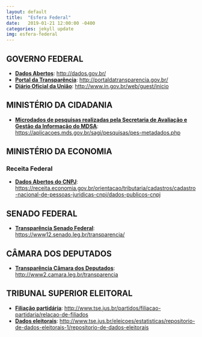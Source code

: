 ```yaml
---
layout: default
title:  "Esfera Federal"
date:   2019-01-21 12:00:00 -0400
categories: jekyll update
img: esfera-federal
---
```


## GOVERNO FEDERAL

-   **[Dados Abertos](http://dados.gov.br/)**: http://dados.gov.br/
-   **[Portal da Transparência](http://portaldatransparencia.gov.br/)**: http://portaldatransparencia.gov.br/
-   **[Diário Oficial da União](http://www.in.gov.br/web/guest/inicio)**: http://www.in.gov.br/web/guest/inicio

## MINISTÉRIO DA CIDADANIA

 -   **[Microdados de pesquisas realizadas pela  Secretaria de Avaliação e Gestão da Informação do MDSA](https://aplicacoes.mds.gov.br/sagi/pesquisas/pes-metadados.php)**: https://aplicacoes.mds.gov.br/sagi/pesquisas/pes-metadados.php

## MINISTÉRIO DA ECONOMIA
### Receita Federal

 -   **[Dados Abertos do CNPJ](https://receita.economia.gov.br/orientacao/tributaria/cadastros/cadastro-nacional-de-pessoas-juridicas-cnpj/dados-publicos-cnpj)**: https://receita.economia.gov.br/orientacao/tributaria/cadastros/cadastro-nacional-de-pessoas-juridicas-cnpj/dados-publicos-cnpj


## SENADO FEDERAL

-   **[Transparência Senado Federal](https://www12.senado.leg.br/transparencia/)**: https://www12.senado.leg.br/transparencia/

## CÂMARA DOS DEPUTADOS

-   **[Transparência Câmara dos Deputados](http://www2.camara.leg.br/transparencia)**: http://www2.camara.leg.br/transparencia

## TRIBUNAL SUPERIOR ELEITORAL

-   **[Filiação partidária](http://www.tse.jus.br/partidos/filiacao-partidaria/relacao-de-filiados)**: http://www.tse.jus.br/partidos/filiacao-partidaria/relacao-de-filiados
-   **[Dados eleitorais](http://www.tse.jus.br/eleicoes/estatisticas/repositorio-de-dados-eleitorais-1/repositorio-de-dados-eleitorais)**: http://www.tse.jus.br/eleicoes/estatisticas/repositorio-de-dados-eleitorais-1/repositorio-de-dados-eleitorais
